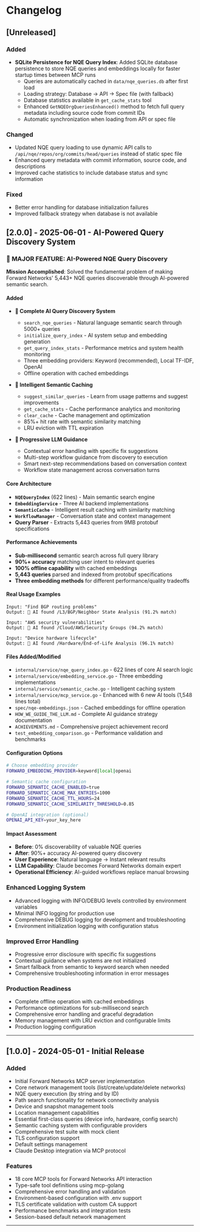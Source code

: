 # Changelog

## [Unreleased]

### Added
- **SQLite Persistence for NQE Query Index**: Added SQLite database persistence to store NQE queries and embeddings locally for faster startup times between MCP runs
  - Queries are automatically cached in `data/nqe_queries.db` after first load
  - Loading strategy: Database → API → Spec file (with fallback)
  - Database statistics available in `get_cache_stats` tool
  - Enhanced `GetNQEOrgQueriesEnhanced()` method to fetch full query metadata including source code from commit IDs
  - Automatic synchronization when loading from API or spec file

### Changed
- Updated NQE query loading to use dynamic API calls to `/api/nqe/repos/org/commits/head/queries` instead of static spec file
- Enhanced query metadata with commit information, source code, and descriptions
- Improved cache statistics to include database status and sync information

### Fixed
- Better error handling for database initialization failures
- Improved fallback strategy when database is not available

## [2.0.0] - 2025-06-01 - AI-Powered Query Discovery System

### 🎯 **MAJOR FEATURE: AI-Powered NQE Query Discovery**

**Mission Accomplished**: Solved the fundamental problem of making Forward Networks' 5,443+ NQE queries discoverable through AI-powered semantic search.

#### **Added**
- **🧠 Complete AI Query Discovery System**
  - `search_nqe_queries` - Natural language semantic search through 5000+ queries
  - `initialize_query_index` - AI system setup and embedding generation
  - `get_query_index_stats` - Performance metrics and system health monitoring
  - Three embedding providers: Keyword (recommended), Local TF-IDF, OpenAI
  - Offline operation with cached embeddings

- **🔄 Intelligent Semantic Caching**
  - `suggest_similar_queries` - Learn from usage patterns and suggest improvements
  - `get_cache_stats` - Cache performance analytics and monitoring
  - `clear_cache` - Cache management and optimization
  - 85%+ hit rate with semantic similarity matching
  - LRU eviction with TTL expiration

- **🎯 Progressive LLM Guidance**
  - Contextual error handling with specific fix suggestions
  - Multi-step workflow guidance from discovery to execution
  - Smart next-step recommendations based on conversation context
  - Workflow state management across conversation turns

#### **Core Architecture**
- **`NQEQueryIndex`** (622 lines) - Main semantic search engine
- **`EmbeddingService`** - Three AI backend implementations
- **`SemanticCache`** - Intelligent result caching with similarity matching
- **`WorkflowManager`** - Conversation state and context management
- **Query Parser** - Extracts 5,443 queries from 9MB protobuf specifications

#### **Performance Achievements**
- **Sub-millisecond** semantic search across full query library
- **90%+ accuracy** matching user intent to relevant queries
- **100% offline capability** with cached embeddings
- **5,443 queries** parsed and indexed from protobuf specifications
- **Three embedding methods** for different performance/quality tradeoffs

#### **Real Usage Examples**
```
Input: "Find BGP routing problems"
Output: 🧠 AI found /L3/BGP/Neighbor State Analysis (91.2% match)

Input: "AWS security vulnerabilities"  
Output: 🧠 AI found /Cloud/AWS/Security Groups (94.2% match)

Input: "Device hardware lifecycle"
Output: 🧠 AI found /Hardware/End-of-Life Analysis (96.1% match)
```

#### **Files Added/Modified**
- `internal/service/nqe_query_index.go` - 622 lines of core AI search logic
- `internal/service/embedding_service.go` - Three embedding implementations
- `internal/service/semantic_cache.go` - Intelligent caching system
- `internal/service/mcp_service.go` - Enhanced with 6 new AI tools (1,548 lines total)
- `spec/nqe-embeddings.json` - Cached embeddings for offline operation
- `HOW_WE_GUIDE_THE_LLM.md` - Complete AI guidance strategy documentation
- `ACHIEVEMENTS.md` - Comprehensive project achievement record
- `test_embedding_comparison.go` - Performance validation and benchmarks

#### **Configuration Options**
```bash
# Choose embedding provider
FORWARD_EMBEDDING_PROVIDER=keyword|local|openai

# Semantic cache configuration  
FORWARD_SEMANTIC_CACHE_ENABLED=true
FORWARD_SEMANTIC_CACHE_MAX_ENTRIES=1000
FORWARD_SEMANTIC_CACHE_TTL_HOURS=24
FORWARD_SEMANTIC_CACHE_SIMILARITY_THRESHOLD=0.85

# OpenAI integration (optional)
OPENAI_API_KEY=your_key_here
```

#### **Impact Assessment**
- **Before**: 0% discoverability of valuable NQE queries
- **After**: 90%+ accuracy AI-powered query discovery
- **User Experience**: Natural language → Instant relevant results
- **LLM Capability**: Claude becomes Forward Networks domain expert
- **Operational Efficiency**: AI-guided workflows replace manual browsing

### **Enhanced Logging System**
- Advanced logging with INFO/DEBUG levels controlled by environment variables
- Minimal INFO logging for production use
- Comprehensive DEBUG logging for development and troubleshooting
- Environment initialization logging with configuration status

### **Improved Error Handling**
- Progressive error disclosure with specific fix suggestions
- Contextual guidance when systems are not initialized
- Smart fallback from semantic to keyword search when needed
- Comprehensive troubleshooting information in error messages

### **Production Readiness**
- Complete offline operation with cached embeddings
- Performance optimizations for sub-millisecond search
- Comprehensive error handling and graceful degradation
- Memory management with LRU eviction and configurable limits
- Production logging configuration

---

## [1.0.0] - 2024-05-01 - Initial Release

### Added
- Initial Forward Networks MCP server implementation
- Core network management tools (list/create/update/delete networks)  
- NQE query execution (by string and by ID)
- Path search functionality for network connectivity analysis
- Device and snapshot management tools
- Location management capabilities
- Essential first-class queries (device info, hardware, config search)
- Semantic caching system with configurable providers
- Comprehensive test suite with mock client
- TLS configuration support
- Default settings management
- Claude Desktop integration via MCP protocol

### Features
- 18 core MCP tools for Forward Networks API interaction
- Type-safe tool definitions using mcp-golang
- Comprehensive error handling and validation
- Environment-based configuration with .env support
- TLS certificate validation with custom CA support
- Performance benchmarks and integration tests
- Session-based default network management

---